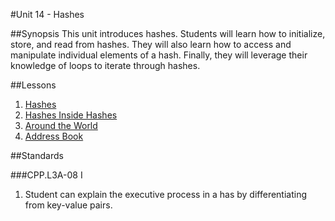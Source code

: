 #Unit 14 - Hashes

##Synopsis
This unit introduces hashes. Students will learn how to initialize, store, and read from hashes. They will also learn how to access and manipulate individual elements of a hash. Finally, they will leverage their knowledge of loops to iterate through hashes.

##Lessons

1. [Hashes](lessons/1-hash)
2. [Hashes Inside Hashes](lessons/2-hashes)
3. [Around the World](lessons/3-project)
4. [Address Book](lessons/4-project)

##Standards

###CPP.L3A-08 I 
1. Student can explain the executive process in a has by differentiating from key-value pairs.